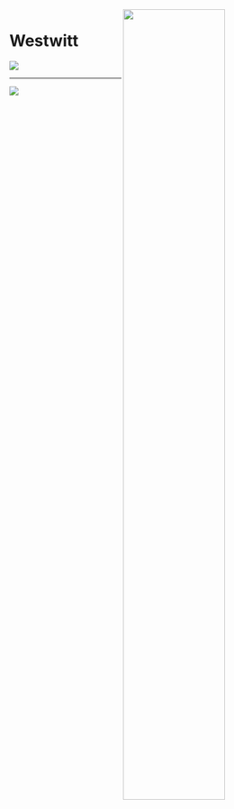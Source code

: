 <img src="https://user-images.githubusercontent.com/112172527/219059117-f44a9766-413b-448b-97cd-8beba4cf9de1.png" width="60%" align="right">
<h1 align="left"> Westwitt </h1>

<p align="left">
  <img src="https://github-readme-stats.vercel.app/api/top-langs/?username=Westwitt&langs_count=50&layout=compact&theme=dracula&hide_border=true">
</p>

<hr>
    <img src="https://github-readme-stats.vercel.app/api?username=Westwitt&theme=dracula&show_icons=true">
